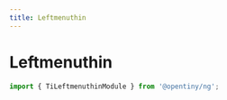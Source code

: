 ```yaml
---
title: Leftmenuthin
---
```


# Leftmenuthin

<div class="used-tiny">

```typescript
import { TiLeftmenuthinModule } from '@opentiny/ng';
```

</div>

